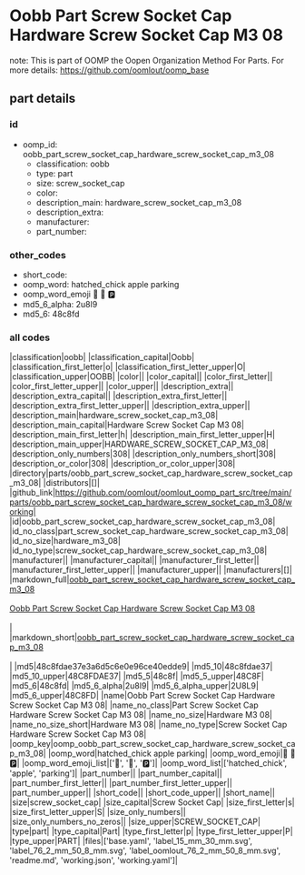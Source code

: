# Oobb Part Screw Socket Cap Hardware Screw Socket Cap M3 08  

note: This is part of OOMP the Oopen Organization Method For Parts. For more details: https://github.com/oomlout/oomp_base

##  part details





### id
* oomp_id: oobb_part_screw_socket_cap_hardware_screw_socket_cap_m3_08
  * classification: oobb
  * type: part
  * size: screw_socket_cap
  * color: 
  * description_main: hardware_screw_socket_cap_m3_08
  * description_extra: 
  * manufacturer: 
  * part_number: 

### other_codes
* short_code: 
* oomp_word: hatched_chick apple parking
* oomp_word_emoji :hatched_chick: :apple: :parking:
* md5_6_alpha: 2u8l9
* md5_6: 48c8fd

### all codes 
|classification|oobb|
|classification_capital|Oobb|
|classification_first_letter|o|
|classification_first_letter_upper|O|
|classification_upper|OOBB|
|color||
|color_capital||
|color_first_letter||
|color_first_letter_upper||
|color_upper||
|description_extra||
|description_extra_capital||
|description_extra_first_letter||
|description_extra_first_letter_upper||
|description_extra_upper||
|description_main|hardware_screw_socket_cap_m3_08|
|description_main_capital|Hardware Screw Socket Cap M3 08|
|description_main_first_letter|h|
|description_main_first_letter_upper|H|
|description_main_upper|HARDWARE_SCREW_SOCKET_CAP_M3_08|
|description_only_numbers|308|
|description_only_numbers_short|308|
|description_or_color|308|
|description_or_color_upper|308|
|directory|parts/oobb_part_screw_socket_cap_hardware_screw_socket_cap_m3_08|
|distributors|[]|
|github_link|https://github.com/oomlout/oomlout_oomp_part_src/tree/main/parts/oobb_part_screw_socket_cap_hardware_screw_socket_cap_m3_08/working|
|id|oobb_part_screw_socket_cap_hardware_screw_socket_cap_m3_08|
|id_no_class|part_screw_socket_cap_hardware_screw_socket_cap_m3_08|
|id_no_size|hardware_m3_08|
|id_no_type|screw_socket_cap_hardware_screw_socket_cap_m3_08|
|manufacturer||
|manufacturer_capital||
|manufacturer_first_letter||
|manufacturer_first_letter_upper||
|manufacturer_upper||
|manufacturers|[]|
|markdown_full|[oobb_part_screw_socket_cap_hardware_screw_socket_cap_m3_08](https://github.com/oomlout/oomlout_oomp_part_src/tree/main/parts/oobb_part_screw_socket_cap_hardware_screw_socket_cap_m3_08/working)<br>[](https://github.com/oomlout/oomlout_oomp_part_src/tree/main/parts/oobb_part_screw_socket_cap_hardware_screw_socket_cap_m3_08/working)<br>[Oobb Part Screw Socket Cap Hardware Screw Socket Cap M3 08](https://github.com/oomlout/oomlout_oomp_part_src/tree/main/parts/oobb_part_screw_socket_cap_hardware_screw_socket_cap_m3_08/working)<br><br>|
|markdown_short|[oobb_part_screw_socket_cap_hardware_screw_socket_cap_m3_08](https://github.com/oomlout/oomlout_oomp_part_src/tree/main/parts/oobb_part_screw_socket_cap_hardware_screw_socket_cap_m3_08/working)<br><br>|
|md5|48c8fdae37e3a6d5c6e0e96ce40edde9|
|md5_10|48c8fdae37|
|md5_10_upper|48C8FDAE37|
|md5_5|48c8f|
|md5_5_upper|48C8F|
|md5_6|48c8fd|
|md5_6_alpha|2u8l9|
|md5_6_alpha_upper|2U8L9|
|md5_6_upper|48C8FD|
|name|Oobb Part Screw Socket Cap Hardware Screw Socket Cap M3 08|
|name_no_class|Part Screw Socket Cap Hardware Screw Socket Cap M3 08|
|name_no_size|Hardware M3 08|
|name_no_size_short|Hardware M3 08|
|name_no_type|Screw Socket Cap Hardware Screw Socket Cap M3 08|
|oomp_key|oomp_oobb_part_screw_socket_cap_hardware_screw_socket_cap_m3_08|
|oomp_word|hatched_chick apple parking|
|oomp_word_emoji|:hatched_chick: :apple: :parking:|
|oomp_word_emoji_list|[':hatched_chick:', ':apple:', ':parking:']|
|oomp_word_list|['hatched_chick', 'apple', 'parking']|
|part_number||
|part_number_capital||
|part_number_first_letter||
|part_number_first_letter_upper||
|part_number_upper||
|short_code||
|short_code_upper||
|short_name||
|size|screw_socket_cap|
|size_capital|Screw Socket Cap|
|size_first_letter|s|
|size_first_letter_upper|S|
|size_only_numbers||
|size_only_numbers_no_zeros||
|size_upper|SCREW_SOCKET_CAP|
|type|part|
|type_capital|Part|
|type_first_letter|p|
|type_first_letter_upper|P|
|type_upper|PART|
|files|['base.yaml', 'label_15_mm_30_mm.svg', 'label_76_2_mm_50_8_mm.svg', 'label_oomlout_76_2_mm_50_8_mm.svg', 'readme.md', 'working.json', 'working.yaml']|
